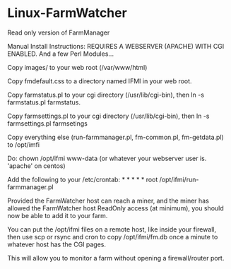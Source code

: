Linux-FarmWatcher
=================

Read only version of FarmManager

Manual Install Instructions:
REQUIRES A WEBSERVER (APACHE) WITH CGI ENABLED. 
And a few Perl Modules... 

Copy images/ to your web root (/var/www/html)

Copy fmdefault.css to a directory named IFMI in your web root. 

Copy farmstatus.pl to your cgi directory (/usr/lib/cgi-bin), then ln -s farmstatus.pl farmstatus. 

Copy farmsettings.pl to your cgi directory (/usr/lib/cgi-bin), then ln -s farmsettings.pl farmsetings

Copy everything else (run-farmmanager.pl, fm-common.pl, fm-getdata.pl) to /opt/imfi

Do: chown /opt/ifmi www-data (or whatever your webserver user is. 'apache' on centos)

Add the following to your /etc/crontab:
    * * * * * root /opt/ifmi/run-farmmanager.pl


Provided the FarmWatcher host can reach a miner, and the miner has allowed the FarmWatcher host ReadOnly access
(at minimum), you should now be able to add it to your farm. 

You can put the /opt/ifmi files on a remote host, like inside your firewall, 
then use scp or rsync and cron to copy /opt/ifmi/fm.db once a minute to whatever host has the CGI pages. 

This will allow you to monitor a farm without opening a firewall/router port. 